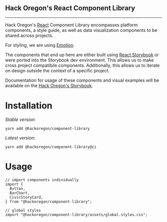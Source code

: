 ## Hack Oregon's React Component Library

---

Hack Oregon's [React](http://facebook.github.io/react/) Component Library encompasses platform components, a style guide, as well as data visualization components to be shared across projects.

For styling, we are using [Emotion](https://emotion.sh/).

The components that end up here are either built using [React Storybook](https://getstorybook.io) or were ported into the Storybook dev environment. This allows us to make cross project compatibile components. Additionally, this allows us to iterate on design outside the context of a specific project.

Documentation for usage of these components and visual examples will be available on the [Hack Oregon's Storybook](https://hackoregon.github.io/civic/).

# Installation

_Stable version:_

```
yarn add @hackoregon/component-library
```

_Latest version:_

```
yarn add @hackoregon/component-library@ci
```

# Usage

```
// import components individually
import {
  Button,
  BarChart,
  CivicStoryCard,
} from "@hackoregon/component-library";

// global styles
import "@hackoregon/component-library/assets/global.styles.css";
```
